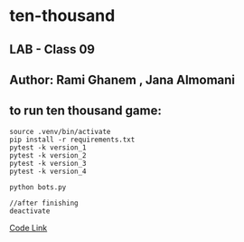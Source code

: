 # ten-thousand
## LAB - Class 09
## Author: Rami Ghanem , Jana Almomani

## to run ten thousand game:

    source .venv/bin/activate
    pip install -r requirements.txt
    pytest -k version_1
    pytest -k version_2
    pytest -k version_3
    pytest -k version_4

    python bots.py

    //after finishing 
    deactivate

[Code Link](./ten_thousand/game.py)